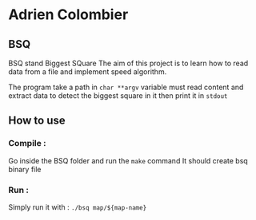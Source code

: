 # Adrien Colombier

## BSQ

BSQ stand Biggest SQuare
The aim of this project is to learn how to read data from a file and implement speed algorithm.

The program take a path in `char **argv` variable must read content and extract data to detect the biggest square in it 
then print it in `stdout`

## How to use

### Compile :

Go inside the BSQ folder and run the `make` command
It should create bsq binary file

### Run :

Simply run it with : `./bsq map/${map-name}`
